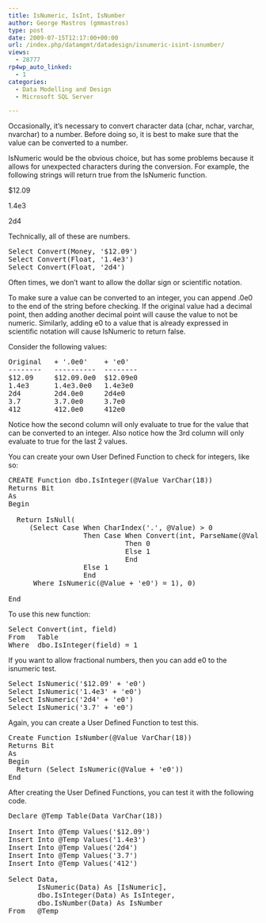 ```yaml
---
title: IsNumeric, IsInt, IsNumber
author: George Mastros (gmmastros)
type: post
date: 2009-07-15T12:17:00+00:00
url: /index.php/datamgmt/datadesign/isnumeric-isint-isnumber/
views:
  - 28777
rp4wp_auto_linked:
  - 1
categories:
  - Data Modelling and Design
  - Microsoft SQL Server

---
```

Occasionally, it&#8217;s necessary to convert character data (char, nchar, varchar, nvarchar) to a number. Before doing so, it is best to make sure that the value can be converted to a number.

IsNumeric would be the obvious choice, but has some problems because it allows for unexpected characters during the conversion. For example, the following strings will return true from the IsNumeric function.

$12.09
  
1.4e3
  
2d4

Technically, all of these are numbers.

<pre>Select Convert(Money, '$12.09')
Select Convert(Float, '1.4e3')
Select Convert(Float, '2d4')</pre>

Often times, we don&#8217;t want to allow the dollar sign or scientific notation. 

To make sure a value can be converted to an integer, you can append .0e0 to the end of the string before checking. If the original value had a decimal point, then adding another decimal point will cause the value to not be numeric. Similarly, adding e0 to a value that is already expressed in scientific notation will cause IsNumeric to return false.

Consider the following values:

<pre>Original   + '.0e0'    + 'e0'
--------   ----------  --------
$12.09     $12.09.0e0  $12.09e0
1.4e3      1.4e3.0e0   1.4e3e0
2d4        2d4.0e0     2d4e0
3.7        3.7.0e0     3.7e0
412        412.0e0     412e0</pre>

Notice how the second column will only evaluate to true for the value that can be converted to an integer. Also notice how the 3rd column will only evaluate to true for the last 2 values.

You can create your own User Defined Function to check for integers, like so:

<pre>CREATE Function dbo.IsInteger(@Value VarChar(18))
Returns Bit
As 
Begin
  
  Return IsNull(
     (Select Case When CharIndex('.', @Value) &gt; 0 
                  Then Case When Convert(int, ParseName(@Value, 1)) &lt;&gt; 0
                            Then 0
                            Else 1
                            End
                  Else 1
                  End
      Where IsNumeric(@Value + 'e0') = 1), 0)

End</pre>

To use this new function:

<pre>Select Convert(int, field)
From   Table
Where  dbo.IsInteger(field) = 1</pre>

If you want to allow fractional numbers, then you can add e0 to the isnumeric test.

<pre>Select IsNumeric('$12.09' + 'e0')
Select IsNumeric('1.4e3' + 'e0')
Select IsNumeric('2d4' + 'e0')
Select IsNumeric('3.7' + 'e0')</pre>

Again, you can create a User Defined Function to test this.

<pre>Create Function IsNumber(@Value VarChar(18))
Returns Bit
As
Begin
  Return (Select IsNumeric(@Value + 'e0'))
End</pre>

After creating the User Defined Functions, you can test it with the following code.

<pre>Declare @Temp Table(Data VarChar(18))

Insert Into @Temp Values('$12.09')
Insert Into @Temp Values('1.4e3')
Insert Into @Temp Values('2d4')
Insert Into @Temp Values('3.7')
Insert Into @Temp Values('412')

Select Data, 
       IsNumeric(Data) As [IsNumeric], 
       dbo.IsInteger(Data) As IsInteger, 
       dbo.IsNumber(Data) As IsNumber
From   @Temp</pre>